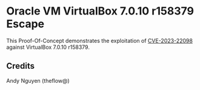 # Oracle VM VirtualBox 7.0.10 r158379 Escape

This Proof-Of-Concept demonstrates the exploitation of [CVE-2023-22098](https://github.com/google/security-research/security/advisories/GHSA-q7p4-pxjx-6h42) against VirtualBox 7.0.10 r158379.

## Credits

Andy Nguyen (theflow@)

